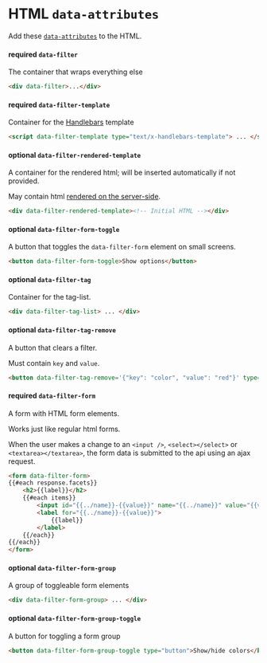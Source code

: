 # HTML `data-attributes`

Add these [`data-attributes`](https://developer.mozilla.org/en-US/docs/Web/Guide/HTML/Using_data_attributes) to the HTML.

#### **required** `data-filter`

The container that wraps everything else

```html
<div data-filter>...</div>
```

#### **required** `data-filter-template`

Container for the [Handlebars](http://handlebarsjs.com) template

```html
<script data-filter-template type="text/x-handlebars-template"> ... </script>
```

#### **optional** `data-filter-rendered-template`

A container for the rendered html; will be inserted automatically if not provided.

May contain html [rendered on the server-side](#server-side-rendering).

```html
<div data-filter-rendered-template><!-- Initial HTML --></div>
```

#### **optional** `data-filter-form-toggle`

A button that toggles the `data-filter-form` element on small screens.

```html
<button data-filter-form-toggle>Show options</button>
```

#### **optional** `data-filter-tag`

Container for the tag-list.

```html
<div data-filter-tag-list> ... </div>
```

#### **optional** `data-filter-tag-remove`

A button that clears a filter.

Must contain `key` and `value`.

```html
<button data-filter-tag-remove='{"key": "color", "value": "red"}' type="button">Clear red</button>
```

#### **required** `data-filter-form`

A form with HTML form elements.

Works just like regular html forms.

When the user makes a change to an `<input />`, `<select></select>` or `<textarea></textarea>`, the form data is submitted to the api using an ajax request.

```html
<form data-filter-form>
{{#each response.facets}}
    <h2>{{label}}</h2>
    {{#each items}}
        <input id="{{../name}}-{{value}}" name="{{../name}}" value="{{value}}" type="checkbox" {{#if checked}}checked{{/if}} />
        <label for="{{../name}}-{{value}}">
            {{label}}
        </label>
    {{/each}}
{{/each}}
</form>
```

#### **optional** `data-filter-form-group`

A group of toggleable form elements

```html
<div data-filter-form-group> ... </div>
```

#### **optional** `data-filter-form-group-toggle`

A button for toggling a form group

```html
<button data-filter-form-group-toggle type="button">Show/hide colors</button>
```